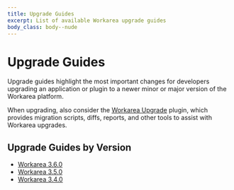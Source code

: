 ```yaml
---
title: Upgrade Guides
excerpt: List of available Workarea upgrade guides
body_class: body--nude
---
```


Upgrade Guides
======================================================================

Upgrade guides highlight the most important changes for developers upgrading an application or plugin to a newer minor or major version of the Workarea platform.

When upgrading, also consider the [Workarea Upgrade](https://plugins.workarea.com/plugins/upgrade) plugin, which provides migration scripts, diffs, reports, and other tools to assist with Workarea upgrades.


Upgrade Guides by Version
----------------------------------------------------------------------

- [Workarea 3.6.0](upgrade-guides/workarea-3-6-0.html)
- [Workarea 3.5.0](upgrade-guides/workarea-3-5-0.html)
- [Workarea 3.4.0](upgrade-guides/workarea-3-4-0.html)
